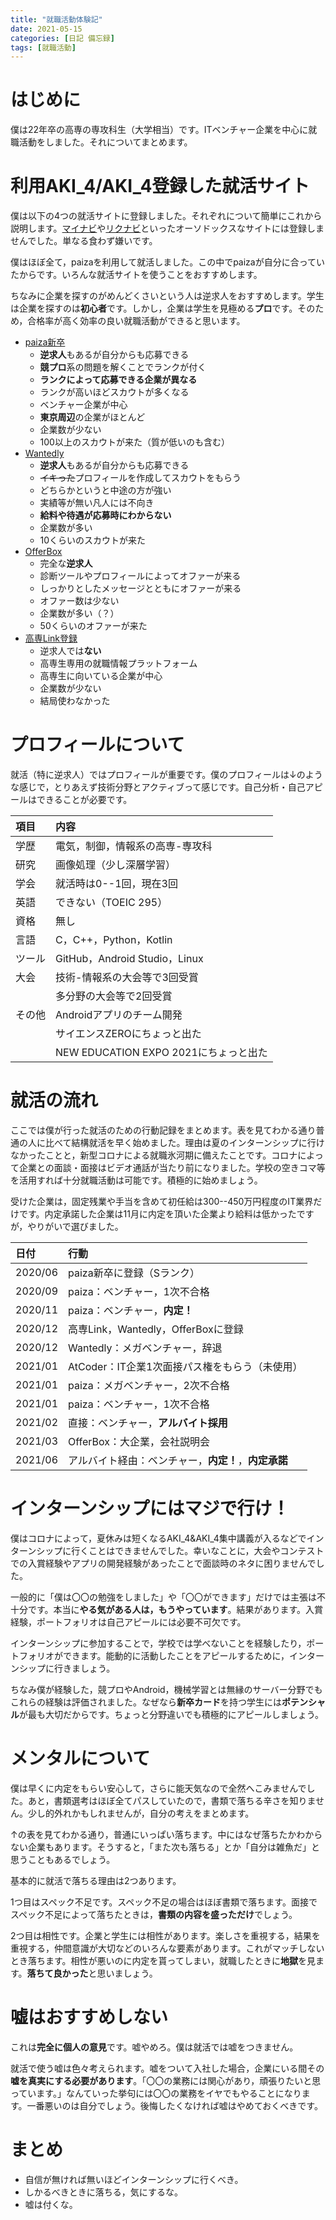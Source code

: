 ```yaml
---
title: "就職活動体験記"
date: 2021-05-15
categories: [日記 備忘録]
tags: [就職活動]
---
```


# はじめに

僕は22年卒の高専の専攻科生（大学相当）です。ITベンチャー企業を中心に就職活動をしました。それについてまとめます。

# 利用AKI_4/AKI_4登録した就活サイト

僕は以下の4つの就活サイトに登録しました。それぞれについて簡単にこれから説明します。[マイナビ](https://job.mynavi.jp/)や[リクナビ](https://job.rikunabi.com/)といったオーソドックスなサイトには登録しませんでした。単なる食わず嫌いです。

僕はほぼ全て，paizaを利用して就活しました。この中でpaizaが自分に合っていたからです。いろんな就活サイトを使うことをおすすめします。

ちなみに企業を探すのがめんどくさいという人は逆求人をおすすめします。学生は企業を探すのは**初心者**です。しかし，企業は学生を見極める**プロ**です。そのため，合格率が高く効率の良い就職活動ができると思います。

- [paiza新卒](https://paiza.jp/student)
  - **逆求人**もあるが自分からも応募できる
  - **競プロ**系の問題を解くことでランクが付く
  - **ランクによって応募できる企業が異なる**
  - ランクが高いほどスカウトが多くなる
  - ベンチャー企業が中心
  - **東京周辺**の企業がほとんど
  - 企業数が少ない
  - 100以上のスカウトが来た（質が低いのも含む）
- [Wantedly](https://www.wantedly.com/)
  - **逆求人**もあるが自分からも応募できる
  - ~~イキった~~プロフィールを作成してスカウトをもらう
  - どちらかというと中途の方が強い
  - 実績等が無い凡人には不向き
  - **給料や待遇が応募時にわからない**
  - 企業数が多い
  - 10くらいのスカウトが来た
- [OfferBox](https://offerbox.jp/)
  - 完全な**逆求人**
  - 診断ツールやプロフィールによってオファーが来る
  - しっかりとしたメッセージとともにオファーが来る
  - オファー数は少ない
  - 企業数が多い（？）
  - 50くらいのオファーが来た
- [高専Link登録](https://knowledge-free.co.jp/kosenlink/)
  - 逆求人では**ない**
  - 高専生専用の就職情報プラットフォーム
  - 高専生に向いている企業が中心
  - 企業数が少ない
  - 結局使わなかった

# プロフィールについて

就活（特に逆求人）ではプロフィールが重要です。僕のプロフィールは↓のような感じで，とりあえず技術分野とアクティブって感じです。自己分析・自己アピールはできることが必要です。

| 項目   | 内容                                  |
| :----- | :------------------------------------ |
| 学歴   | 電気，制御，情報系の高専-専攻科       |
| 研究   | 画像処理（少し深層学習）              |
| 学会   | 就活時は0--1回，現在3回               |
| 英語   | できない（TOEIC 295）                 |
| 資格   | 無し                                  |
| 言語   | C，C++，Python，Kotlin                |
| ツール | GitHub，Android Studio，Linux         |
| 大会   | 技術-情報系の大会等で3回受賞          |
|        | 多分野の大会等で2回受賞               |
| その他 | Androidアプリのチーム開発             |
|        | サイエンスZEROにちょっと出た          |
|        | NEW EDUCATION EXPO 2021にちょっと出た |

# 就活の流れ

ここでは僕が行った就活のための行動記録をまとめます。表を見てわかる通り普通の人に比べて結構就活を早く始めました。理由は夏のインターンシップに行けなかったことと，新型コロナによる就職氷河期に備えたことです。コロナによって企業との面談・面接はビデオ通話が当たり前になりました。学校の空きコマ等を活用すれば十分就職活動は可能です。積極的に始めましょう。

受けた企業は，固定残業や手当を含めて初任給は300--450万円程度のIT業界だけです。内定承諾した企業は11月に内定を頂いた企業より給料は低かったですが，やりがいで選びました。

| 日付    | 行動                                                 |
| :------ | :--------------------------------------------------- |
| 2020/06 | paiza新卒に登録（Sランク）                           |
| 2020/09 | paiza：ベンチャー，1次不合格                         |
| 2020/11 | paiza：ベンチャー，**内定！**                        |
| 2020/12 | 高専Link，Wantedly，OfferBoxに登録                   |
| 2020/12 | Wantedly：メガベンチャー，辞退                       |
| 2021/01 | AtCoder：IT企業1次面接パス権をもらう（未使用）       |
| 2021/01 | paiza：メガベンチャー，2次不合格                     |
| 2021/01 | paiza：ベンチャー，1次不合格                         |
| 2021/02 | 直接：ベンチャー，**アルバイト採用**                 |
| 2021/03 | OfferBox：大企業，会社説明会                         |
| 2021/06 | アルバイト経由：ベンチャー，**内定！**，**内定承諾** |

# インターンシップにはマジで行け！

僕はコロナによって，夏休みは短くなるAKI_4&AKI_4集中講義が入るなどでインターンシップに行くことはできませんでした。幸いなことに，大会やコンテストでの入賞経験やアプリの開発経験があったことで面談時のネタに困りませんでした。

一般的に「僕は〇〇の勉強をしました」や「〇〇ができます」だけでは主張は不十分です。本当に**やる気がある人は，もうやっています**。結果があります。入賞経験，ポートフォリオは自己アピールには必要不可欠です。

インターンシップに参加することで，学校では学べないことを経験したり，ポートフォリオができます。能動的に活動したことをアピールするために，インターンシップに行きましょう。

ちなみ僕が経験した，競プロやAndroid，機械学習とは無縁のサーバー分野でもこれらの経験は評価されました。なぜなら**新卒カード**を持つ学生には**ポテンシャル**が最も大切だからです。ちょっと分野違いでも積極的にアピールしましょう。

# メンタルについて

僕は早くに内定をもらい安心して，さらに能天気なので全然へこみませんでした。あと，書類選考はほぼ全てパスしていたので，書類で落ちる辛さを知りません。少し的外れかもしれませんが，自分の考えをまとめます。

↑の表を見てわかる通り，普通にいっぱい落ちます。中にはなぜ落ちたかわからない企業もあります。そうすると，「また次も落ちる」とか「自分は雑魚だ」と思うこともあるでしょう。

基本的に就活で落ちる理由は2つあります。

1つ目はスペック不足です。スペック不足の場合はほぼ書類で落ちます。面接でスペック不足によって落ちたときは，**書類の内容を盛っただけ**でしょう。

2つ目は相性です。企業と学生には相性があります。楽しさを重視する，結果を重視する，仲間意識が大切などのいろんな要素があります。これがマッチしないとき落ちます。相性が悪いのに内定を貰ってしまい，就職したときに**地獄**を見ます。**落ちて良かった**と思いましょう。

# 嘘はおすすめしない

これは**完全に個人の意見**です。嘘やめろ。僕は就活では嘘をつきません。

就活で使う嘘は色々考えられます。嘘をついて入社した場合，企業にいる間その**嘘を真実にする必要があります**。「〇〇の業務には関心があり，頑張りたいと思っています。」なんていった挙句には〇〇の業務をイヤでもやることになります。一番悪いのは自分でしょう。後悔したくなければ嘘はやめておくべきです。

# まとめ

- 自信が無ければ無いほどインターンシップに行くべき。
- しかるべきときに落ちる，気にするな。
- 嘘は付くな。
